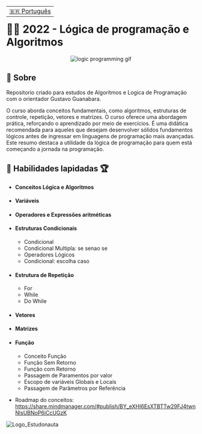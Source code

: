 <table align="right">

  <tr>
    <td>
      <a href="README.md">🇧🇷 Português</a>
    </td>
  </tr>
</table>

# 👨‍🚀 2022 - Lógica de programação e Algoritmos

<div align="center">
  <img src="https://user-images.githubusercontent.com/86276393/202290783-13072a3c-cb21-41af-86fd-e7820fc1d74e.gif" alt="logic programming gif" />
</div>

## 📝 Sobre
Repositorio criado para estudos de Algoritmos e Logica de Programação com o orientador Gustavo Guanabara.

O curso aborda conceitos fundamentais, como algoritmos, estruturas de controle, repetição, vetores e matrizes. O curso oferece uma abordagem prática, reforçando o aprendizado por meio de exercícios. É uma didática recomendada para aqueles que desejam desenvolver sólidos fundamentos lógicos antes de ingressar em linguagens de programação mais avançadas. Este resumo destaca a utilidade da lógica de programação para quem está começando a jornada na programação.

## 📖 Habilidades lapidadas 🏆

- #### Conceitos Lógica e Algoritmos
- #### Variáveis
- #### Operadores e Expressões aritméticas 
- #### Estruturas Condicionais
  - Condicional
  - Condicional Multipla: se senao se
  - Operadores Lógicos
  - Condicional: escolha caso
- #### Estrutura de Repetição
  - For
   - While
   - Do While
- #### Vetores
- #### Matrizes
- #### Função
  - Conceito Função
  - Função Sem Retorno
  - Função com Retorno
  - Passagem de Paramentos por valor
  - Escopo de variáveis Globais e Locais
  - Passagem de Parâmetros por Referência 
 

- Roadmap do conceitos: https://share.mindmanager.com/#publish/BY_eXHI6EsXTBTTw29FJ4twnNlsUBNoP6iCcUGzK

![Logo_Estudonauta](https://github.com/luanrramos/Algoritmos_Estudonauta/assets/104947687/25b02d3c-a285-450b-bcc9-eb02ea43671a)
